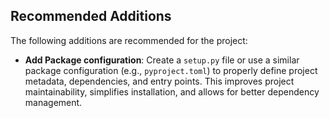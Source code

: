 ## Recommended Additions

The following additions are recommended for the project:

-   **Add Package configuration**: Create a `setup.py` file or use a similar package configuration (e.g., `pyproject.toml`) to properly define project metadata, dependencies, and entry points. This improves project maintainability, simplifies installation, and allows for better dependency management.